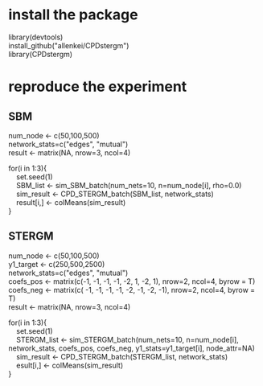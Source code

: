 # install the package
library(devtools)\
install_github("allenkei/CPDstergm")\
library(CPDstergm)

# reproduce the experiment
## SBM

num_node <- c(50,100,500)\
network_stats=c("edges", "mutual")\
result <- matrix(NA, nrow=3, ncol=4)

for(i in 1:3){\
&nbsp;&nbsp;&nbsp; set.seed(1)\
&nbsp;&nbsp;&nbsp; SBM_list <- sim_SBM_batch(num_nets=10, n=num_node[i], rho=0.0)\
&nbsp;&nbsp;&nbsp; sim_result <- CPD_STERGM_batch(SBM_list, network_stats)\
&nbsp;&nbsp;&nbsp; result[i,] <- colMeans(sim_result)\
}

## STERGM

num_node <- c(50,100,500)\
y1_target <- c(250,500,2500)\
network_stats=c("edges", "mutual")\
coefs_pos <- matrix(c(-1, -1, -1, -1, -2,  1, -2,  1), nrow=2, ncol=4, byrow = T)\
coefs_neg <- matrix(c( -1,  -1, -1,  -1, -2,  -1, -2,  -1), nrow=2, ncol=4, byrow = T)\
result <- matrix(NA, nrow=3, ncol=4)

for(i in 1:3){\
&nbsp;&nbsp;&nbsp; set.seed(1)\
&nbsp;&nbsp;&nbsp; STERGM_list <- sim_STERGM_batch(num_nets=10, n=num_node[i], network_stats, coefs_pos, coefs_neg, y1_stats=y1_target[i], node_attr=NA)\
&nbsp;&nbsp;&nbsp; sim_result <- CPD_STERGM_batch(STERGM_list, network_stats)\
&nbsp;&nbsp;&nbsp; esult[i,] <- colMeans(sim_result)\
}






